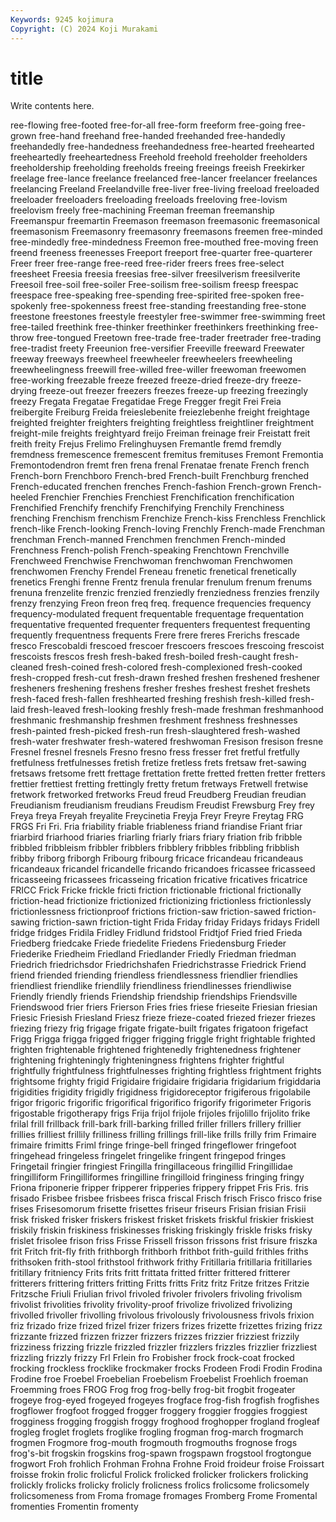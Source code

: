 ```yaml
---
Keywords: 9245 kojimura
Copyright: (C) 2024 Koji Murakami
---
```


# title

Write contents here.



ree-flowing free-footed free-for-all free-form freeform free-going free-grown
free-hand freehand free-handed freehanded free-handedly freehandedly free-handedness freehandedness free-hearted freehearted
freeheartedly freeheartedness Freehold freehold freeholder freeholders freeholdership freeholding freeholds freeing
freeings freeish Freekirker freelage free-lance freelance freelanced free-lancer freelancer freelances
freelancing Freeland Freelandville free-liver free-living freeload freeloaded freeloader freeloaders freeloading
freeloads freeloving free-lovism freelovism freely free-machining Freeman freeman freemanship Freemanspur
freemartin Freemason freemason freemasonic freemasonical freemasonism Freemasonry freemasonry freemasons freemen
free-minded free-mindedly free-mindedness Freemon free-mouthed free-moving freen freend freeness freenesses
Freeport freeport free-quarter free-quarterer Freer freer free-range free-reed free-rider freers
frees free-select freesheet Freesia freesia freesias free-silver freesilverism freesilverite Freesoil
free-soil free-soiler Free-soilism free-soilism freesp freespac freespace free-speaking free-spending free-spirited
free-spoken free-spokenly free-spokenness freest free-standing freestanding free-stone freestone freestones freestyle
freestyler free-swimmer free-swimming freet free-tailed freethink free-thinker freethinker freethinkers freethinking
free-throw free-tongued Freetown free-trade free-trader freetrader free-trading free-tradist freety Freeunion
free-versifier Freeville freeward Freewater freeway freeways freewheel freewheeler freewheelers freewheeling
freewheelingness freewill free-willed free-willer freewoman freewomen free-working freezable freeze freezed
freeze-dried freeze-dry freeze-drying freeze-out freezer freezers freezes freeze-up freezing freezingly
freezy Fregata Fregatae Fregatidae Frege Fregger fregit Frei Freia freibergite
Freiburg Freida freieslebenite freiezlebenhe freight freightage freighted freighter freighters freighting
freightless freightliner freightment freight-mile freights freightyard freijo Freiman freinage freir
Freistatt freit freith freity Frejus Frelimo Frelinghuysen Fremantle fremd fremdly
fremdness fremescence fremescent fremitus fremituses Fremont Fremontia Fremontodendron fremt fren
frena frenal Frenatae frenate French french French-born Frenchboro French-bred French-built
Frenchburg frenched French-educated frenchen frenches French-fashion French-grown French-heeled Frenchier Frenchies
Frenchiest Frenchification frenchification Frenchified Frenchify frenchify Frenchifying Frenchily Frenchiness frenching
Frenchism frenchism Frenchize French-kiss Frenchless Frenchlick french-like French-looking French-loving Frenchly
French-made Frenchman frenchman French-manned Frenchmen frenchmen French-minded Frenchness French-polish French-speaking
Frenchtown Frenchville Frenchweed Frenchwise Frenchwoman frenchwoman Frenchwomen frenchwomen Frenchy Frendel
Freneau frenetic frenetical frenetically frenetics Frenghi frenne Frentz frenula frenular
frenulum frenum frenums frenuna frenzelite frenzic frenzied frenziedly frenziedness frenzies
frenzily frenzy frenzying Freon freon freq freq. frequence frequencies frequency
frequency-modulated frequent frequentable frequentage frequentation frequentative frequented frequenter frequenters frequentest
frequenting frequently frequentness frequents Frere frere freres Frerichs frescade fresco
Frescobaldi frescoed frescoer frescoers frescoes frescoing frescoist frescoists frescos fresh
fresh-baked fresh-boiled fresh-caught fresh-cleaned fresh-coined fresh-colored fresh-complexioned fresh-cooked fresh-cropped fresh-cut
fresh-drawn freshed freshen freshened freshener fresheners freshening freshens fresher freshes
freshest freshet freshets fresh-faced fresh-fallen freshhearted freshing freshish fresh-killed fresh-laid
fresh-leaved fresh-looking freshly fresh-made freshman freshmanhood freshmanic freshmanship freshmen freshment
freshness freshnesses fresh-painted fresh-picked fresh-run fresh-slaughtered fresh-washed fresh-water freshwater fresh-watered
freshwoman Fresison fresison fresne Fresnel fresnel fresnels Fresno fresno fress
fresser fret fretful fretfully fretfulness fretfulnesses fretish fretize fretless frets
fretsaw fret-sawing fretsaws fretsome frett frettage frettation frette fretted fretten
fretter fretters frettier frettiest fretting frettingly fretty fretum fretways Fretwell
fretwise fretwork fretworked fretworks Freud freud Freudberg Freudian freudian Freudianism
freudianism freudians Freudism Freudist Frewsburg Frey frey Freya freya Freyah
freyalite Freycinetia Freyja Freyr Freyre Freytag FRG FRGS Fri Fri.
Fria friability friable friableness friand friandise Friant friar friarbird friarhood
friaries friarling friarly friars friary friation frib fribble fribbled fribbleism
fribbler fribblers fribblery fribbles fribbling fribblish fribby friborg friborgh Fribourg
fribourg fricace fricandeau fricandeaus fricandeaux fricandel fricandelle fricando fricandoes fricassee
fricasseed fricasseeing fricassees fricasseing frication fricative fricatives fricatrice FRICC Frick
Fricke frickle fricti friction frictionable frictional frictionally friction-head frictionize frictionized
frictionizing frictionless frictionlessly frictionlessness frictionproof frictions friction-saw friction-sawed friction-sawing friction-sawn
friction-tight Frida Friday friday Fridays fridays Fridell fridge fridges Fridila
Fridley Fridlund fridstool Fridtjof Fried fried Frieda Friedberg friedcake Friede
friedelite Friedens Friedensburg Frieder Friederike Friedheim Friedland Friedlander Friedly Friedman
friedman Friedrich friedrichsdor Friedrichshafen Friedrichstrasse Friedrick Friend friend friended friending
friendless friendlessness friendlier friendlies friendliest friendlike friendlily friendliness friendlinesses friendliwise
Friendly friendly friends Friendship friendship friendships Friendsville Friendswood frier friers
Frierson Fries fries friese frieseite Friesian friesian Friesic Friesish Friesland
Friesz frieze frieze-coated friezed friezer friezes friezing friezy frig frigage
frigate frigate-built frigates frigatoon frigefact Frigg Frigga frigga frigged frigger
frigging friggle fright frightable frighted frighten frightenable frightened frightenedly frightenedness
frightener frightening frighteningly frighteningness frightens frighter frightful frightfully frightfulness frightfulnesses
frighting frightless frightment frights frightsome frighty frigid Frigidaire frigidaire frigidaria
frigidarium frigiddaria frigidities frigidity frigidly frigidness frigidoreceptor frigiferous frigolabile frigor
frigoric frigorific frigorifical frigorifico frigorify frigorimeter Frigoris frigostable frigotherapy frigs
Frija frijol frijole frijoles frijolillo frijolito frike frilal frill frillback
frill-bark frill-barking frilled friller frillers frillery frillier frillies frilliest frillily
frilliness frilling frillings frill-like frills frilly frim Frimaire frimaire frimitts
Friml fringe fringe-bell fringed fringeflower fringefoot fringehead fringeless fringelet fringelike
fringent fringepod fringes Fringetail fringier fringiest Fringilla fringillaceous fringillid Fringillidae
fringilliform Fringilliformes fringilline fringilloid fringiness fringing fringy Friona friponerie fripper
fripperer fripperies frippery frippet Fris Fris. fris frisado Frisbee frisbee
frisbees frisca friscal Frisch frisch Frisco frisco frise frises Frisesomorum
frisette frisettes friseur friseurs Frisian frisian Frisii frisk frisked frisker
friskers friskest frisket friskets friskful friskier friskiest friskily friskin friskiness
friskinesses frisking friskingly friskle frisks frisky frislet frisolee frison friss
Frisse Frissell frisson frissons frist frisure friszka frit Fritch frit-fly
frith frithborgh frithborh frithbot frith-guild frithles friths frithsoken frith-stool frithstool
frithwork frithy Fritillaria fritillaria fritillaries fritillary fritniency Frits frits fritt
frittata fritted fritter frittered fritterer fritterers frittering fritters fritting Fritts
fritts Fritz fritz Fritze fritzes Fritzie Fritzsche Friuli Friulian frivol
frivoled frivoler frivolers frivoling frivolism frivolist frivolities frivolity frivolity-proof frivolize
frivolized frivolizing frivolled frivoller frivolling frivolous frivolously frivolousness frivols frixion
friz frizado frize frized frizel frizer frizers frizes frizette frizettes
frizing frizz frizzante frizzed frizzen frizzer frizzers frizzes frizzier frizziest
frizzily frizziness frizzing frizzle frizzled frizzler frizzlers frizzles frizzlier frizzliest
frizzling frizzly frizzy Frl Frlein fro Frobisher frock frock-coat frocked
frocking frockless frocklike frockmaker frocks Frodeen Frodi Frodin Frodina Frodine
froe Froebel Froebelian Froebelism Froebelist Froehlich froeman Froemming froes FROG
Frog frog frog-belly frog-bit frogbit frogeater frogeye frog-eyed frogeyed frogeyes
frogface frog-fish frogfish frogfishes frogflower frogfoot frogged frogger froggery froggier
froggies froggiest frogginess frogging froggish froggy froghood froghopper frogland frogleaf
frogleg froglet froglets froglike frogling frogman frog-march frogmarch frogmen Frogmore
frog-mouth frogmouth frogmouths frognose frogs frog's-bit frogskin frogskins frog-spawn frogspawn
frogstool frogtongue frogwort Froh frohlich Frohman Frohna Frohne Froid froideur
froise Froissart froisse frokin frolic frolicful Frolick frolicked frolicker frolickers
frolicking frolickly frolicks frolicky frolicly frolicness frolics frolicsome frolicsomely frolicsomeness
from Froma fromage fromages Fromberg Frome Fromental fromenties Fromentin fromenty
